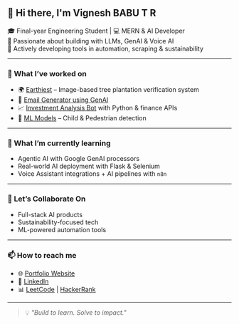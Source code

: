 ## 👋 Hi there, I'm Vignesh BABU T R

🎓 Final-year Engineering Student | 💻 MERN & AI Developer  
🧠 Passionate about building with LLMs, GenAI & Voice AI  
🌱 Actively developing tools in automation, scraping & sustainability  

---

### 🚀 What I’ve worked on
- 🌍 [Earthiest](https://github.com/VICKY-0017/Earthiest) – Image-based tree plantation verification system  
- 🤖 [Email Generator using GenAI](https://github.com/VICKY-0017/Email_generator-GenAI--main)  
- 📈 [Investment Analysis Bot](https://github.com/VICKY-0017/Invesment_Analysis_Bot) with Python & finance APIs  
- 🚸 [ML Models](https://github.com/VICKY-0017/Pedestrian_Detection_ML_Model) – Child & Pedestrian detection

---

### 🌱 What I’m currently learning
- Agentic AI with Google GenAI processors  
- Real-world AI deployment with Flask & Selenium  
- Voice Assistant integrations + AI pipelines with `n8n`

---

### 🤝 Let’s Collaborate On
- Full-stack AI products  
- Sustainability-focused tech  
- ML-powered automation tools

---

### 📫 How to reach me
- 🌐 [Portfolio Website](https://portfolio-yj8s.onrender.com)  
- 💼 [LinkedIn](https://linkedin.com/in/vignesh-babu-t-r-880880250)  
- 📊 [LeetCode](https://leetcode.com/u/vicky_3110) | [HackerRank](https://www.hackerrank.com/profile/t_r_vignesh17)

---

> 💡 *"Build to learn. Solve to impact."*

<!--
**VICKY-0017/VICKY-0017** is a ✨ _special_ ✨ repository because its `README.md` (this file) appears on your GitHub profile.
-->
